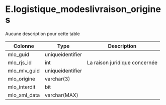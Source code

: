# E.logistique_modeslivraison_origines

Aucune description pour cette table

Colonne|Type|Description
---|---|---
mlo_guid|uniqueidentifier|
mlo_rjs_id|int|La raison juridique concernée 
mlo_mlv_guid|uniqueidentifier|
mlo_origine|varchar(3)|
mlo_interdit|bit|
mlo_xml_data|varchar(MAX)|

